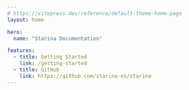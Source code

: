 ```yaml
---
# https://vitepress.dev/reference/default-theme-home-page
layout: home

hero:
  name: "Starina Documentation"

features:
  - title: Getting Started
    link: /getting-started
  - title: GitHub
    link: https://github.com/starina-os/starina
---
```


